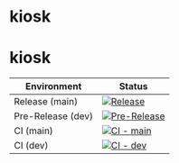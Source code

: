 # kiosk

# kiosk

| Environment         | Status                                                                                               |
|---------------------|------------------------------------------------------------------------------------------------------|
| Release (main)      | [![Release](https://github.com/jmelowry/kiosk/actions/workflows/release.yml/badge.svg)](https://github.com/jmelowry/kiosk/actions/workflows/release.yml) |
| Pre-Release (dev)   | [![Pre-Release](https://github.com/jmelowry/kiosk/actions/workflows/pre-release.yml/badge.svg?branch=dev)](https://github.com/jmelowry/kiosk/actions/workflows/pre-release.yml) |
| CI (main)           | [![CI - main](https://github.com/jmelowry/kiosk/actions/workflows/test.yml/badge.svg?branch=main)](https://github.com/jmelowry/kiosk/actions/workflows/test.yml) |
| CI (dev)            | [![CI - dev](https://github.com/jmelowry/kiosk/actions/workflows/test.yml/badge.svg?branch=dev)](https://github.com/jmelowry/kiosk/actions/workflows/test.yml) |
